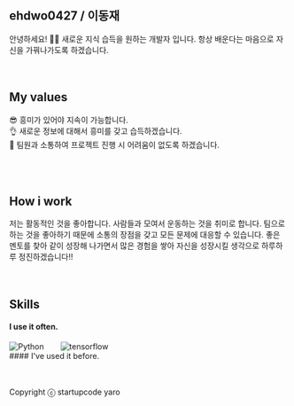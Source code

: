 ## ehdwo0427 / 이동재
안녕하세요! 🙋‍♂️ 새로운 지식 습득을 원하는 개발자 입니다. 항상 배운다는 마음으로 자신을 가꿔나가도록 하겠습니다.
<br />
<br />
<br />
## My values
😎 흥미가 있어야 지속이 가능합니다.<br />
👌 새로운 정보에 대해서 흥미를 갖고 습득하겠습니다.<br />
🦻 팀원과 소통하여 프로젝트 진행 시 어려움이 없도록 하겠습니다.<br />
<br />
<br />
<br />
## How i work
저는 활동적인 것을 좋아합니다. 사람들과 모여서 운동하는 것을 취미로 합니다. 팀으로 하는 것을 좋아하기 때문에 소통의 장점을 갖고 모든 문제에 대응할 수 있습니다. 좋은 멘토를 찾아 같이 성장해 나가면서 많은 경험을 쌓아 자신을 성장시킬 생각으로 하루하루 정진하겠습니다!!
<br />
<br />
<br />
## Skills
#### I use it often.
<div style="display:flex;gap:30px;flex-wrap:wrap;">
  <img alt="Python" src ="https://img.shields.io/badge/python-3776AB?&&logo=python&logoColor=black"/>
  <img alt="tensorflow" src ="https://img.shields.io/badge/tensorflow-FF6F00?&&logo=tensorflow&logoColor=yellow"/>
  
</div>
#### I've used it before.

</div>
<br />
<br />
<br />

Copyright ⓒ startupcode yaro
